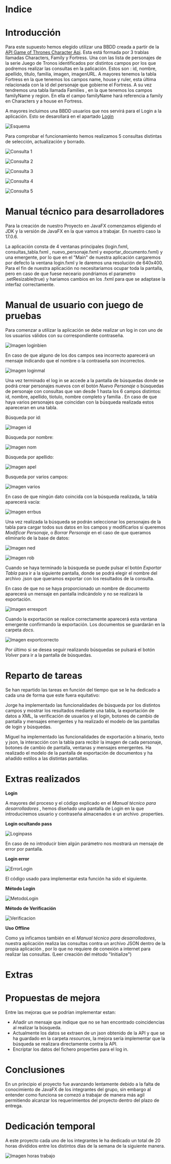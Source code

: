# Indice 


# Introducción

Para este supuesto hemos elegido utilizar una BBDD creada a partir de la [API Game of Thrones Character Api](https://thronesapi.com/api). 
Esta está formada por 3 trablas llamadas Characters, Family y Fortress. Una con las lista de personajes de la serie Juego de Tronos identificados por distintos campos por los que podremos realizar las consultas en la palicación. Estos son : id, nombre, apellido, título, familia, imagen, imagenURL. A mayores tenemos la tabla Fortress en la que tenemos los campos name, house y ruler, esta última relacionada con la id del personaje que gobierne el Fortress. A su vez tendremos una tabla llamada Families , en la que tenemos los campos familyName y region. En ella el campo familyName hará referencia a family en Characters y a house en Fortress. 

A mayores incluimos una BBDD usuarios que nos servirá para el Login a la aplicación. Esto se desarollará en el apartado [Login](#Extras)

![Esquema](https://github.com/Jorgedehaz/proyecto-ud2/blob/main/imagenes/Esquema.png)
 
Para comprobar el funcionamiento hemos realizamos 5 consultas distintas de selección, actualización y borrado.

![Consulta 1]()

![Consulta 2]()

![Consulta 3]()

![Consulta 4]()

![Consulta 5]()


# Manual  técnico para desarrolladores

Para la creación de nuestro Proyecto en JavaFX comenzamos eligiendo el JDK y la versión de JavaFX en la que vamos a trabajar. En nuestro caso la 17.0.6.

La aplicación consta de 4 ventanas principales (login.fxml, consultas_tabla.fxml , nuevo_personaje.fxml y exportar_documento.fxml) y una emergente, por lo que en el "Main" de nuestra aplicación cargaremos por defecto la ventana login.fxml y le daremos
una resolución de 640x400. Para el fin de nuestra aplicación no necesitariamos ocupar toda la pantalla, pero en caso de que fuese neceario pondriamos el parametro .setResizable(true) y hariamos cambios en los .fxml para que se 
adaptase la interfaz correctamente. 




# Manual de usuario con juego de pruebas

Para comenzar a utilizar la aplicación se debe realizar un log in con uno de los usuarios válidos con su correspondiente contraseña.

![ Imagen loginbien ](res/imagenes/Loginbien.png)

En caso de que alguno de los dos campos sea incorrecto aparecerá un mensaje indicando que el nombre o la contraseña son incorrectos.

![ Imagen loginmal ](res/imagenes/Errorlogin.png)

Una vez terminado el log in se accede a la pantalla de búsquedas donde se podrá crear personajes nuevos con el botón *Nuevo Personaje* o búsquedas de personaje con consultas que van desde 1 hasta los 6 campos distintos: id, nombre, apellido, tíotulo, nombre completo y familia .
En caso de que haya varios personajes que coincidan con la búsqueda realizada estos apareceran en una tabla.

Búsqueda por id:

![ Imagen id ](res/imagenes/ConsultaID.png)

Búsqueda por nombre:

![ Imagen nom ](res/imagenes/Consultanombre.png)

Búsqueda por apellido:

![ Imagen apel ](res/imagenes/Consultaapellido.png)

Busqueda por varios campos:

![ Imagen varios ](res/imagenes/Bsuqedavarioscampos.png)

En caso de que ningún dato coincida con la búsqueda realizada, la tabla aparecerá vacía:

![ Imagen errbus ](res/imagenes/Bsuqedaerronea.png)

Una vez realizada la búsqueda se podrán seleccionar los personajes de la tabla para cargar todos sus datos en los campos y modificarlos si queremos *Modificar Personaje*, o *Borrar Personaje* en el caso de que queramos eliminarlo de la base de datos:

![ Imagen ned ](res/imagenes/NedFoto.png)

![ Imagen rob ](res/imagenes/RobFoto.png)

Cuando se haya terminado la búsqueda se puede pulsar el botón *Exportar Tabla* para ir a la siguiente pantalla, donde se podrá elegir el nombre del archivo .json que queramos exportar con los resultados de la consulta.

En caso de que no se haya proporcionado un nombre de documento aparecerá un mensaje en pantalla indicándolo y no se realizará la exportación.

![ Imagen errexport ](res/imagenes/Errorexportar.png)

Cuando la exportación se realice correctamente aparecerá esta ventana emergente confirmando la exportación. Los documentos se guardarán en la carpeta *docs*.

![ Imagen exportcorrecto ](res/imagenes/ExportarCorrecto.png)

Por último si se desea seguir realizando búsquedas se pulsará el botón *Volver* para ir a la pantalla de búsquedas.

# Reparto de tareas

Se han repartido las tareas en función del tiempo que se le ha dedicado a cada una de forma que este fuera equitativo:

Jorge ha implementado las funcionalidades de búsqueda por los distintos campos y mostrar los resultados mediante una tabla, la exportación de datos a XML, la verificación de usuarios y el login, botones de cambio de pantalla y mensajes emergentes y ha realizado el modelo de las pantallas de login y búsquedas.

Miguel ha implementado las funcionalidades de exportación a binario, texto y json, la interacción con la tabla para recibir la imagen de cada personaje, botones de cambio de pantalla, ventanas y mensajes emergentes. Ha realizado el modelo de la pantalla de exportación de documentos y ha añadido estilos a las distintas pantallas.

# Extras realizados

**Login**

A mayores del proceso y el código explicado en el *Manual técnico para desarrolladores* , hemos diseñado una pantalla de Login en la que introduciremos usuario y contraseña almacenados e un archivo .properties.

**Login ocultando pass**

![Loginpass](res/imagenes/Loginbien.png)

En caso de no introducir bien algún parámetro nos mostrará un mensaje de error por pantalla. 

**Login error**

![ErrorLogin](res/imagenes/Errorlogin.png)

El código usado para implementar esta función ha sido el siguiente. 

**Método Login**

![MetodoLogin](res/imagenes/Login.png)

**Método de Verificación**

![Verificacion](res/imagenes/Verificacion.png)

**Uso Offline**

Como ya inficamos también en el *Manual técnico para desarrolladores*, nuestra aplicación realiza las consultas contra un archivo JSON dentro de la propia aplicación , por lo que no requiere de conexión a internet para realizar 
las consultas. (Leer creación del método "Initialize")
# Extras 
# Propuestas de mejora

Entre las mejoras que se podrían implementar estan:

- Añadir un mensaje que indique que no se han encontrado coincidencias al realizar la búsqueda.
- Actualmente los datos se extraen de un json obtenido de la API y que se ha guardado en la carpeta *resources*, la mejora sería implementar que la búsqueda se realizara directamente contra la API.
- Encriptar los datos del fichero properties para el log in.

# Conclusiones

En un principio el proyecto fue avanzando lentamente debido a la falta de conocimiento de JavaFX de los integrantes del grupo, sin embargo al entender como funciona se comezó a trabajar de manera más agil permitiendo alcanzar los requerimientos del proyecto dentro del plazo de entrega.

# Dedicación temporal

A este proyecto cada uno de los integrantes le ha dedicado un total de 20 horas divididos entre los distintos días de la semana de la siguiente manera.

![ Imagen horas trabajo ](res/imagenes/Horas_trabajo.png)
